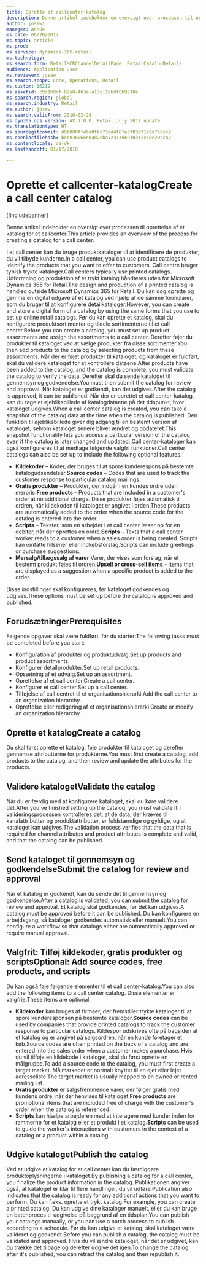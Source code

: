 ```yaml
---
title: Oprette et callcenter-katalog
description: Denne artikel indeholder en oversigt over processen til oprettelse af et katalog for et callcenter.
author: josaw1
manager: AnnBe
ms.date: 06/20/2017
ms.topic: article
ms.prod: 
ms.service: dynamics-365-retail
ms.technology: 
ms.search.form: RetailMCRChannelDetailPage, RetailCatalogDetails
audience: Application User
ms.reviewer: josaw
ms.search.scope: Core, Operations, Retail
ms.custom: 16212
ms.assetid: c9d1b9df-82e8-4b3a-a13c-166df8b9718e
ms.search.region: global
ms.search.industry: Retail
ms.author: josaw
ms.search.validFrom: 2016-02-28
ms.dyn365.ops.version: AX 7.0.0, Retail July 2017 update
ms.translationtype: HT
ms.sourcegitcommit: d9b080ff46a0fbc73ed4f8fa3f03d71e9d758cc2
ms.openlocfilehash: bec83606ec6482cba7231356910312c10e20cca2
ms.contentlocale: da-dk
ms.lasthandoff: 01/17/2018

---
```


# <a name="create-a-call-center-catalog"></a><span data-ttu-id="d54a6-103">Oprette et callcenter-katalog</span><span class="sxs-lookup"><span data-stu-id="d54a6-103">Create a call center catalog</span></span>

[!include[banner](includes/banner.md)]


<span data-ttu-id="d54a6-104">Denne artikel indeholder en oversigt over processen til oprettelse af et katalog for et callcenter.</span><span class="sxs-lookup"><span data-stu-id="d54a6-104">This article provides an overview of the process for creating a catalog for a call center.</span></span> 

<span data-ttu-id="d54a6-105">I et call center kan du bruge produktkataloger til at identificere de produkter, du vil tilbyde kunderne.</span><span class="sxs-lookup"><span data-stu-id="d54a6-105">In a call center, you can use product catalogs to identify the products that you want to offer to customers.</span></span> <span data-ttu-id="d54a6-106">Call centre bruger typisk trykte kataloger.</span><span class="sxs-lookup"><span data-stu-id="d54a6-106">Call centers typically use printed catalogs.</span></span> <span data-ttu-id="d54a6-107">Udformning og produktion af et trykt katalog håndteres uden for Microsoft Dynamics 365 for Retail.</span><span class="sxs-lookup"><span data-stu-id="d54a6-107">The design and production of a printed catalog is handled outside Microsoft Dynamics 365 for Retail.</span></span> <span data-ttu-id="d54a6-108">Du kan dog oprette og gemme en digital udgave af et katalog ved hjælp af de samme formularer, som du bruger til at konfigurere detailkataloger.</span><span class="sxs-lookup"><span data-stu-id="d54a6-108">However, you can create and store a digital form of a catalog by using the same forms that you use to set up online retail catalogs.</span></span> <span data-ttu-id="d54a6-109">Før du kan oprette et katalog, skal du konfigurere produktsortimenter og tildele sortimenterne til et call center.</span><span class="sxs-lookup"><span data-stu-id="d54a6-109">Before you can create a catalog, you must set up product assortments and assign the assortments to a call center.</span></span> <span data-ttu-id="d54a6-110">Derefter føjer du produkter til kataloget ved at vælge produkter fra disse sortimenter.</span><span class="sxs-lookup"><span data-stu-id="d54a6-110">You then add products to the catalog by selecting products from these assortments.</span></span> <span data-ttu-id="d54a6-111">Når der er føjet produkter til kataloget, og kataloget er fuldført, skal du validere kataloget for at kontrollere dataene.</span><span class="sxs-lookup"><span data-stu-id="d54a6-111">After products have been added to the catalog, and the catalog is complete, you must validate the catalog to verify the data.</span></span> <span data-ttu-id="d54a6-112">Derefter skal du sende kataloget til gennemsyn og godkendelse.</span><span class="sxs-lookup"><span data-stu-id="d54a6-112">You must then submit the catalog for review and approval.</span></span> <span data-ttu-id="d54a6-113">Når kataloget er godkendt, kan det udgives.</span><span class="sxs-lookup"><span data-stu-id="d54a6-113">After the catalog is approved, it can be published.</span></span> <span data-ttu-id="d54a6-114">Når der er oprettet et call center-katalog, kan du tage et øjebliksbillede af katalogdataene på det tidspunkt, hvor kataloget udgives.</span><span class="sxs-lookup"><span data-stu-id="d54a6-114">When a call center catalog is created, you can take a snapshot of the catalog data at the time when the catalog is published.</span></span> <span data-ttu-id="d54a6-115">Den funktion til øjebliksbillede giver dig adgang til en bestemt version af kataloget, selvom kataloget senere bliver ændret og opdateret.</span><span class="sxs-lookup"><span data-stu-id="d54a6-115">This snapshot functionality lets you access a particular version of the catalog even if the catalog is later changed and updated.</span></span> <span data-ttu-id="d54a6-116">Call center-kataloger kan også konfigureres til at medtage følgende valgfri funktioner.</span><span class="sxs-lookup"><span data-stu-id="d54a6-116">Call center catalogs can also be set up to include the following optional features.</span></span>

-   <span data-ttu-id="d54a6-117">**Kildekoder** – Koder, der bruges til at spore kunderespons på bestemte katalogudsendelser.</span><span class="sxs-lookup"><span data-stu-id="d54a6-117">**Source codes** – Codes that are used to track the customer response to particular catalog mailings.</span></span>
-   <span data-ttu-id="d54a6-118">**Gratis produkter** – Produkter, der indgår i en kundes ordre uden merpris.</span><span class="sxs-lookup"><span data-stu-id="d54a6-118">**Free products** – Products that are included in a customer's order at no additional charge.</span></span> <span data-ttu-id="d54a6-119">Disse produkter føjes automatisk til ordren, når kildekoden til kataloget er angivet i orden.</span><span class="sxs-lookup"><span data-stu-id="d54a6-119">These products are automatically added to the order when the source code for the catalog is entered into the order.</span></span>
-   <span data-ttu-id="d54a6-120">**Scripts** – Tekster, som en arbejder i et call center læser op for en debitor, når der oprettes en ordre.</span><span class="sxs-lookup"><span data-stu-id="d54a6-120">**Scripts** – Texts that a call center worker reads to a customer when a sales order is being created.</span></span> <span data-ttu-id="d54a6-121">Scripts kan omfatte hilsener eller indkøbsforslag.</span><span class="sxs-lookup"><span data-stu-id="d54a6-121">Scripts can include greetings or purchase suggestions.</span></span>
-   <span data-ttu-id="d54a6-122">**Mersalg/tillægssalg af varer** Varer, der vises som forslag, når et bestemt produkt føjes til ordren.</span><span class="sxs-lookup"><span data-stu-id="d54a6-122">**Upsell or cross-sell items** - Items that are displayed as a suggestion when a specific product is added to the order.</span></span>

<span data-ttu-id="d54a6-123">Disse indstillinger skal konfigureres, før kataloget godkendes og udgives.</span><span class="sxs-lookup"><span data-stu-id="d54a6-123">These options must be set up before the catalog is approved and published.</span></span>

## <a name="prerequisites"></a><span data-ttu-id="d54a6-124">Forudsætninger</span><span class="sxs-lookup"><span data-stu-id="d54a6-124">Prerequisites</span></span>
<span data-ttu-id="d54a6-125">Følgende opgaver skal være fuldført, før du starter:</span><span class="sxs-lookup"><span data-stu-id="d54a6-125">The following tasks must be completed before you start:</span></span>

-   <span data-ttu-id="d54a6-126">Konfiguration af produkter og produktudvalg.</span><span class="sxs-lookup"><span data-stu-id="d54a6-126">Set up products and product assortments.</span></span>
-   <span data-ttu-id="d54a6-127">Konfigurer detailprodukter.</span><span class="sxs-lookup"><span data-stu-id="d54a6-127">Set up retail products.</span></span>
-   <span data-ttu-id="d54a6-128">Opsætning af et udvalg.</span><span class="sxs-lookup"><span data-stu-id="d54a6-128">Set up an assortment.</span></span>
-   <span data-ttu-id="d54a6-129">Oprettelse af et call center.</span><span class="sxs-lookup"><span data-stu-id="d54a6-129">Create a call center.</span></span>
-   <span data-ttu-id="d54a6-130">Konfigurer et call center.</span><span class="sxs-lookup"><span data-stu-id="d54a6-130">Set up a call center.</span></span>
-   <span data-ttu-id="d54a6-131">Tilføjelse af call centret til et organisationshierarki.</span><span class="sxs-lookup"><span data-stu-id="d54a6-131">Add the call center to an organization hierarchy.</span></span>
-   <span data-ttu-id="d54a6-132">Oprettelse eller redigering af et organisationshierarki.</span><span class="sxs-lookup"><span data-stu-id="d54a6-132">Create or modify an organization hierarchy.</span></span>

## <a name="create-a-catalog"></a><span data-ttu-id="d54a6-133">Oprette et katalog</span><span class="sxs-lookup"><span data-stu-id="d54a6-133">Create a catalog</span></span>
<span data-ttu-id="d54a6-134">Du skal først oprette et katalog, føje produkter til kataloget og derefter gennemse attributterne for produkterne.</span><span class="sxs-lookup"><span data-stu-id="d54a6-134">You must first create a catalog, add products to the catalog, and then review and update the attributes for the products.</span></span>

## <a name="validate-the-catalog"></a><span data-ttu-id="d54a6-135">Validere kataloget</span><span class="sxs-lookup"><span data-stu-id="d54a6-135">Validate the catalog</span></span>
<span data-ttu-id="d54a6-136">Når du er færdig med at konfigurere kataloget, skal du køre validere det.</span><span class="sxs-lookup"><span data-stu-id="d54a6-136">After you've finished setting up the catalog, you must validate it.</span></span> <span data-ttu-id="d54a6-137">I valideringsprocessen kontrolleres det, at de data, der kræves til kanalattributter og produktattributter, er fuldstændige og gyldige, og at kataloget kan udgives.</span><span class="sxs-lookup"><span data-stu-id="d54a6-137">The validation process verifies that the data that is required for channel attributes and product attributes is complete and valid, and that the catalog can be published.</span></span>

## <a name="submit-the-catalog-for-review-and-approval"></a><span data-ttu-id="d54a6-138">Send kataloget til gennemsyn og godkendelse</span><span class="sxs-lookup"><span data-stu-id="d54a6-138">Submit the catalog for review and approval</span></span>
<span data-ttu-id="d54a6-139">Når et katalog er godkendt, kan du sende det til gennemsyn og godkendelse.</span><span class="sxs-lookup"><span data-stu-id="d54a6-139">After a catalog is validated, you can submit the catalog for review and approval.</span></span> <span data-ttu-id="d54a6-140">Et katalog skal godkendes, før det kan udgives.</span><span class="sxs-lookup"><span data-stu-id="d54a6-140">A catalog must be approved before it can be published.</span></span> <span data-ttu-id="d54a6-141">Du kan konfigurere en arbejdsgang, så kataloger godkendes automatisk eller manuelt.</span><span class="sxs-lookup"><span data-stu-id="d54a6-141">You can configure a workflow so that catalogs either are automatically approved or require manual approval.</span></span>

## <a name="optional-add-source-codes-free-products-and-scripts"></a><span data-ttu-id="d54a6-142">Valgfrit: Tilføj kildekoder, gratis produkter og scripts</span><span class="sxs-lookup"><span data-stu-id="d54a6-142">Optional: Add source codes, free products, and scripts</span></span>
<span data-ttu-id="d54a6-143">Du kan også føje følgende elementer til et call center-katalog.</span><span class="sxs-lookup"><span data-stu-id="d54a6-143">You can also add the following items to a call center catalog.</span></span> <span data-ttu-id="d54a6-144">Disse elementer er valgfrie.</span><span class="sxs-lookup"><span data-stu-id="d54a6-144">These items are optional.</span></span>

-   <span data-ttu-id="d54a6-145">**Kildekoder** kan bruges af firmaer, der fremstiller trykte kataloger til at spore kunderesponsen på bestemte kataloger.</span><span class="sxs-lookup"><span data-stu-id="d54a6-145">**Source codes** can be used by companies that provide printed catalogs to track the customer response to particular catalogs.</span></span> <span data-ttu-id="d54a6-146">Kildespor udskrives ofte på bagsiden af et katalog og er angivet på salgsordren, når en kunde foretager et køb.</span><span class="sxs-lookup"><span data-stu-id="d54a6-146">Source codes are often printed on the back of a catalog and are entered into the sales order when a customer makes a purchase.</span></span> <span data-ttu-id="d54a6-147">Hvis du vil tilføje en kildekode i kataloget, skal du først oprette en målgruppe.</span><span class="sxs-lookup"><span data-stu-id="d54a6-147">To add a source code to the catalog, you must first create a target market.</span></span> <span data-ttu-id="d54a6-148">Målmarkedet er normalt knyttet til en ejet eller lejet adresseliste.</span><span class="sxs-lookup"><span data-stu-id="d54a6-148">The target market is usually mapped to an owned or rented mailing list.</span></span>
-   <span data-ttu-id="d54a6-149">**Gratis produkter** er salgsfremmende varer, der følger gratis med kundens ordre, når der henvises til kataloget.</span><span class="sxs-lookup"><span data-stu-id="d54a6-149">**Free products** are promotional items that are included free of charge with the customer's order when the catalog is referenced.</span></span>
-   <span data-ttu-id="d54a6-150">**Scripts** kan hjælpe arbejderen med at interagere med kunder inden for rammerne for et katalog eller et produkt i et katalog.</span><span class="sxs-lookup"><span data-stu-id="d54a6-150">**Scripts** can be used to guide the worker's interactions with customers in the context of a catalog or a product within a catalog.</span></span>

## <a name="publish-the-catalog"></a><span data-ttu-id="d54a6-151">Udgive kataloget</span><span class="sxs-lookup"><span data-stu-id="d54a6-151">Publish the catalog</span></span>
<span data-ttu-id="d54a6-152">Ved at udgive et katalog for et call center kan du færdiggøre produktoplysningerne i kataloget.</span><span class="sxs-lookup"><span data-stu-id="d54a6-152">By publishing a catalog for a call center, you finalize the product information in the catalog.</span></span> <span data-ttu-id="d54a6-153">Publikationen angiver også, at kataloget er klar til flere handlinger, du vil udføre.</span><span class="sxs-lookup"><span data-stu-id="d54a6-153">Publication also indicates that the catalog is ready for any additional actions that you want to perform.</span></span> <span data-ttu-id="d54a6-154">Du kan f.eks. oprette et trykt katalog.</span><span class="sxs-lookup"><span data-stu-id="d54a6-154">For example, you can create a printed catalog.</span></span> <span data-ttu-id="d54a6-155">Du kan udgive dine kataloger manuelt, eller du kan bruge en batchproces til udgivelse på baggrund af en tidsplan.</span><span class="sxs-lookup"><span data-stu-id="d54a6-155">You can publish your catalogs manually, or you can use a batch process to publish according to a schedule.</span></span> <span data-ttu-id="d54a6-156">Før du kan udgive et katalog, skal kataloget være valideret og godkendt.</span><span class="sxs-lookup"><span data-stu-id="d54a6-156">Before you can publish a catalog, the catalog must be validated and approved.</span></span> <span data-ttu-id="d54a6-157">Hvis du vil ændre kataloget, når det er udgivet, kan du trække det tilbage og derefter udgive det igen.</span><span class="sxs-lookup"><span data-stu-id="d54a6-157">To change the catalog after it's published, you can retract the catalog and then republish it.</span></span>




